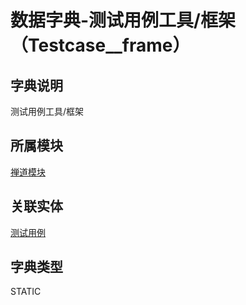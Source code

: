 # 数据字典-测试用例工具/框架（Testcase__frame）
## 字典说明
测试用例工具/框架

## 所属模块
[禅道模块](../module/zentao)

## 关联实体
[测试用例](../module/zentao/Case)

## 字典类型
STATIC



